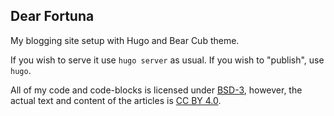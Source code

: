## Dear Fortuna

My blogging site setup with Hugo and Bear Cub theme.

If you wish to serve it use `hugo server` as usual. If you wish to "publish", use `hugo`.

All of my code and code-blocks is licensed under [BSD-3](https://opensource.org/license/BSD-3-clause "Best license"), however, the actual text and content of the articles is [CC BY 4.0](https://creativecommons.org/licenses/by/4.0/deed.en "Attribute, but feel free to use").
